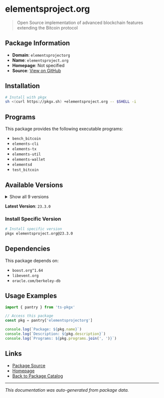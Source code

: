 # elementsproject.org

> Open Source implementation of advanced blockchain features extending the Bitcoin protocol

## Package Information

- **Domain**: `elementsprojectorg`
- **Name**: `elementsproject.org`
- **Homepage**: Not specified
- **Source**: [View on GitHub](https://github.com/pkgxdev/pantry/tree/main/projects/elementsproject.org/package.yml)

## Installation

```bash
# Install with pkgx
sh <(curl https://pkgx.sh) +elementsproject.org -- $SHELL -i
```

## Programs

This package provides the following executable programs:

- `bench_bitcoin`
- `elements-cli`
- `elements-tx`
- `elements-util`
- `elements-wallet`
- `elementsd`
- `test_bitcoin`

## Available Versions

<details>
<summary>Show all 9 versions</summary>

- `23.3.0`, `23.2.7`, `23.2.6`, `23.2.5`, `23.2.4`
- `23.2.3`, `23.2.2`, `23.2.1`, `22.1.1`

</details>

**Latest Version**: `23.3.0`

### Install Specific Version

```bash
# Install specific version
pkgx elementsproject.org@23.3.0
```

## Dependencies

This package depends on:

- `boost.org^1.64`
- `libevent.org`
- `oracle.com/berkeley-db`

## Usage Examples

```typescript
import { pantry } from 'ts-pkgx'

// Access this package
const pkg = pantry['elementsprojectorg']

console.log(`Package: ${pkg.name}`)
console.log(`Description: ${pkg.description}`)
console.log(`Programs: ${pkg.programs.join(', ')}`)
```

## Links

- [Package Source](https://github.com/pkgxdev/pantry/tree/main/projects/elementsproject.org/package.yml)
- [Homepage](#)
- [Back to Package Catalog](../package-catalog.md)

---

*This documentation was auto-generated from package data.*
